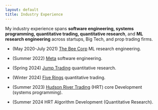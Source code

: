 ```yaml
---
layout: default
title: Industry Experience
---
```


My industry experience spans **software engineering, systems programming, quantitative trading, quantitative research**, and **ML research engineering** across startups, Big Tech, and prop trading firms.

* (May 2020-July 2021) [The Bee Corp](https://www.linkedin.com/company/the-bee-corp) ML research engineering.

* (Summer 2022) [Meta](https://www.meta.com/) software engineering.

* (Spring 2024) [Jump Trading](https://www.jumptrading.com/) quantitative research.

* (Winter 2024) [Five Rings](https://fiverings.com/) quantitative trading.

* (Summer 2023) [Hudson River Trading](https://www.hudsonrivertrading.com/) (HRT) core Development (systems programming).

* (Summer 2024 HRT Algorithm Development (Quantitative Research).
